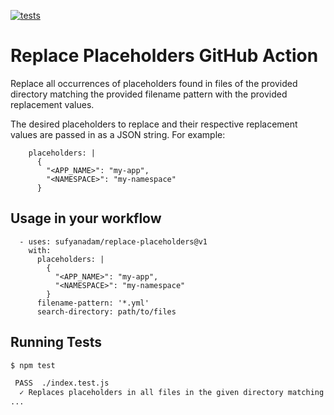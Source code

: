 [![tests](https://github.com/sufyanadam/replace-placeholders/actions/workflows/test.yml/badge.svg)](https://github.com/sufyanadam/replace-placeholders/actions/workflows/test.yml)

# Replace Placeholders GitHub Action

Replace all occurrences of placeholders found in files of the provided directory
matching the provided filename pattern with the provided replacement values.

The desired placeholders to replace and their respective replacement values are
passed in as a JSON string. For example:

```
    placeholders: |
      {
        "<APP_NAME>": "my-app",
        "<NAMESPACE>": "my-namespace"
      }
```

## Usage in your workflow

```
  - uses: sufyanadam/replace-placeholders@v1
    with:
      placeholders: |
        {
          "<APP_NAME>": "my-app",
          "<NAMESPACE>": "my-namespace"
        }
      filename-pattern: '*.yml'
      search-directory: path/to/files
```

## Running Tests


```bash
$ npm test

 PASS  ./index.test.js
  ✓ Replaces placeholders in all files in the given directory matching the given filename pattern (70ms)
...
```
